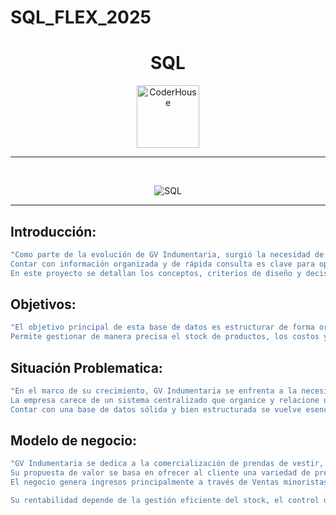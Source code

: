 # SQL_FLEX_2025

<h1 align="center">SQL</h1>

<p align="center"> 
    <img src="https://jobs.coderhouse.com/assets/logos_coderhouse.png" alt="CoderHouse"  height="100"/>
</p>

---

<br>

<p align="center"> 
<img src="https://cdn-dynmedia-1.microsoft.com/is/image/microsoftcorp/SQL_2019_Webpage_illustration_RE4r3wO:VP1-539x400?resMode=sharp2&op_usm=1.5,0.65,15,0&qlt=100&fit=constrain" alt="SQL" />

<br>

---

## Introducción:

```sh
"Como parte de la evolución de GV Indumentaria, surgió la necesidad de desarrollar un modelo dinámico capaz de responder de manera eficiente a las actividades diarias de la empresa.
Contar con información organizada y de rápida consulta es clave para optimizar las ganancias y facilitar la toma de decisiones.
En este proyecto se detallan los conceptos, criterios de diseño y decisiones técnicas que guiaron la creación de la base de datos, con el objetivo de mejorar la gestión y el acceso a la información.

```
## Objetivos:

```sh
"El objetivo principal de esta base de datos es estructurar de forma organizada y eficiente la información relacionada con el proceso de venta de indumentaria de GV Indumentaria.
Permite gestionar de manera precisa el stock de productos, los costos y precios de venta, así como la información de cada transacción, con el fin de establecer parámetros de compra, definir márgenes y optimizar las ventas.

```

## Situación Problematica:

```sh
"En el marco de su crecimiento, GV Indumentaria se enfrenta a la necesidad de optimizar la gestión de su información para responder de forma ágil y precisa a las demandas diarias del negocio.
La empresa carece de un sistema centralizado que organice y relacione datos clave como stock, costos, precios de venta y registros de transacciones. Esta dispersión de información dificulta la consulta rápida, retrasa la toma de decisiones y puede impactar negativamente en los márgenes de ganancia.
Contar con una base de datos sólida y bien estructurada se vuelve esencial para establecer parámetros de compra, definir márgenes óptimos y maximizar la eficiencia en el proceso de ventas.

```

## Modelo de negocio:

```sh
"GV Indumentaria se dedica a la comercialización de prendas de vestir, enfocándose en la compra de productos terminados para su posterior venta.
Su propuesta de valor se basa en ofrecer al cliente una variedad de prendas adaptadas a diferentes temporadas, estilos y talles, manteniendo un equilibrio entre calidad, tendencia y precio competitivo.
El negocio genera ingresos principalmente a través de Ventas minoristas a clientes finales.

Su rentabilidad depende de la gestión eficiente del stock, el control de costos y márgenes, y la rotación de inventario para adaptarse a la demanda del mercado y las tendencias de moda.



